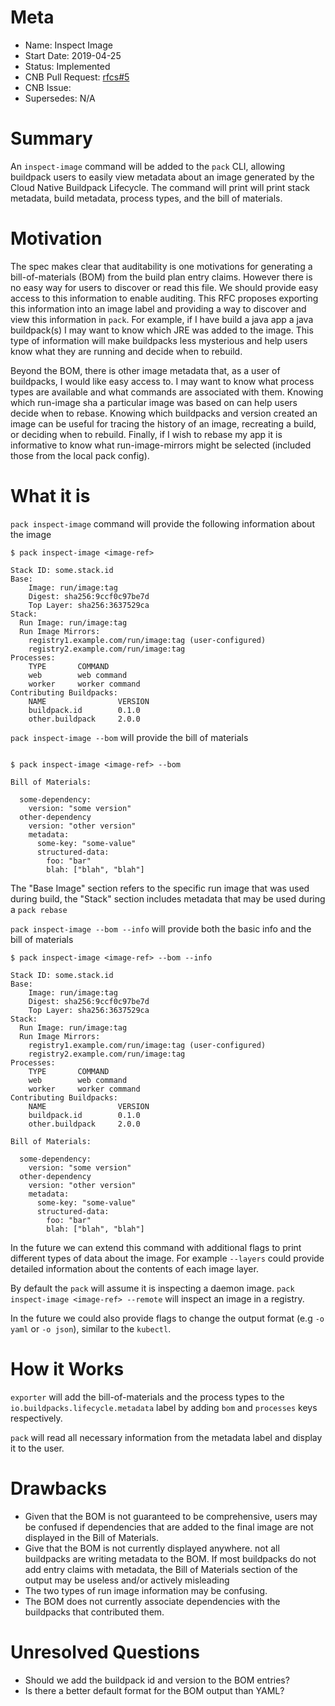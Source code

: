 # Meta
[meta]: #meta
- Name: Inspect Image
- Start Date: 2019-04-25
- Status: Implemented
- CNB Pull Request: [rfcs#5](https://github.com/buildpacks/rfcs/pull/5)
- CNB Issue:
- Supersedes: N/A

# Summary
[summary]: #summary

An `inspect-image` command will be added to the `pack` CLI, allowing buildpack users to easily view metadata about an image generated by the Cloud Native Buildpack Lifecycle. The command will print will print stack metadata, build metadata, process types, and the bill of materials.

# Motivation
[motivation]: #motivation

The spec makes clear that auditability is one motivations for generating a bill-of-materials (BOM) from the build plan entry claims. However there is no easy way for users to discover or read this file. We should provide easy access to this information to enable auditing. This RFC proposes exporting this information into an image label and providing a way to discover and view this information in `pack`. For example, if I have build a java app a java buildpack(s) I may want to know which JRE was added to the image. This type of information will make buildpacks less mysterious and help users know what they are running and decide when to rebuild.

Beyond the BOM, there is other image metadata that, as a user of buildpacks, I would like easy access to. I may want to know what process types are available and what commands are associated with them. Knowing which run-image sha a particular image was based on can help users decide when to rebase. Knowing which buildpacks and version created an image can be useful for tracing the history of an image, recreating a build, or deciding when to rebuild. Finally, if I wish to rebase my app it is informative to know what run-image-mirrors might be selected (included those from the local pack config).

# What it is
[what-it-is]: #what-it-is

`pack inspect-image` command will provide the following information about the image

```
$ pack inspect-image <image-ref>

Stack ID: some.stack.id
Base:
    Image: run/image:tag
    Digest: sha256:9ccf0c97be7d
    Top Layer: sha256:3637529ca
Stack:
  Run Image: run/image:tag
  Run Image Mirrors:
    registry1.example.com/run/image:tag (user-configured)
    registry2.example.com/run/image:tag
Processes:
    TYPE       COMMAND
    web        web command
    worker     worker command
Contributing Buildpacks:
    NAME                VERSION
    buildpack.id        0.1.0
    other.buildpack     2.0.0
```

`pack inspect-image --bom` will provide the bill of materials

```

$ pack inspect-image <image-ref> --bom

Bill of Materials:

  some-dependency:
    version: "some version"
  other-dependency
    version: "other version"
    metadata:
      some-key: "some-value"
      structured-data:
        foo: "bar"
        blah: ["blah", "blah"]
```

The "Base Image" section refers to the specific run image that was used during build, the "Stack" section includes metadata that may be used during a `pack rebase`

`pack inspect-image --bom --info` will provide both the basic info and the bill of materials

```
$ pack inspect-image <image-ref> --bom --info

Stack ID: some.stack.id
Base:
    Image: run/image:tag
    Digest: sha256:9ccf0c97be7d
    Top Layer: sha256:3637529ca
Stack:
  Run Image: run/image:tag
  Run Image Mirrors:
    registry1.example.com/run/image:tag (user-configured)
    registry2.example.com/run/image:tag
Processes:
    TYPE       COMMAND
    web        web command
    worker     worker command
Contributing Buildpacks:
    NAME                VERSION
    buildpack.id        0.1.0
    other.buildpack     2.0.0

Bill of Materials:

  some-dependency:
    version: "some version"
  other-dependency
    version: "other version"
    metadata:
      some-key: "some-value"
      structured-data:
        foo: "bar"
        blah: ["blah", "blah"]
```

In the future we can extend this command with additional flags to print different types of data about the image. For example `--layers` could provide detailed information about the contents of each image layer.

By default the `pack` will assume it is inspecting a daemon image. `pack inspect-image <image-ref> --remote` will inspect an image in a registry.

In the future we could also provide flags to change the output format (e.g `-o yaml` or `-o json`), similar to the `kubectl`.

# How it Works
[how-it-works]: #how-it-works

`exporter` will add the bill-of-materials and the process types to the `io.buildpacks.lifecycle.metadata` label by adding `bom` and `processes` keys respectively.

`pack` will read all necessary information from the metadata label and display it to the user.

# Drawbacks
[drawbacks]: #drawbacks

* Given that the BOM is not guaranteed to be comprehensive, users may be confused if dependencies that are added to the final image are not displayed in the Bill of Materials.
* Give that the BOM is not currently displayed anywhere. not all buildpacks are writing metadata to the BOM. If most buildpacks do not add entry claims with metadata, the Bill of Materials section of the output may be useless and/or actively misleading
* The two types of run image information may be confusing.
* The BOM does not currently associate dependencies with the buildpacks that contributed them.


# Unresolved Questions
[unresolved-questions]: #unresolved-questions

- Should we add the buildpack id and version to the BOM entries?
- Is there a better default format for the BOM output than YAML?

